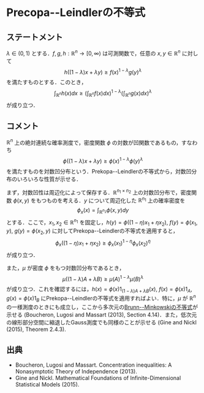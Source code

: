 # Precopa--Leindlerの不等式

## ステートメント

$\lambda \in (0, 1)$ とする．$f, g, h: \mathbb{R}^n \to [0, \infty)$ は可測関数で，任意の $x, y \in \mathbb{R}^n$ に対して
$$
h((1 - \lambda) x + \lambda y) \geq f(x)^{1 - \lambda} g(y)^{\lambda}
$$
を満たすものとする．このとき，
$$
\int_{\mathbb{R}^n} h(x) d x \geq
\left( \int_{\mathbb{R}^n} f(x) d x \right)^{1 - \lambda}
\left( \int_{\mathbb{R}^n} g(x) d x \right)^{\lambda}
$$
が成り立つ．


## コメント

$\mathbb{R}^n$ 上の絶対連続な確率測度で，密度関数 $\phi$ の対数が凹関数であるもの，すなわち
$$
\phi((1 - \lambda)x + \lambda y) \geq \phi(x)^{1 - \lambda}\phi(y)^{\lambda}
$$
を満たすものを対数凹分布という．Prekopa--Leindlerの不等式から，対数凹分布のいろいろな性質が示せる．

まず，対数凹性は周辺化によって保存する．$\mathbb{R}^{n_1 \times n_2}$ 上の対数凹分布で，密度関数 $\phi(x, y)$ をもつものを考える．$y$ について周辺化した $\mathbb{R}^{n_1}$ 上の確率密度を
$$
\phi_{x}(x) = \int_{\mathbb{R}^{n_2}} \phi(x, y) d y
$$
とする．ここで，$x_1, x_2 \in \mathbb{R}^{n_1}$ を固定し，$h(y) = \phi((1 - \eta)x_1 + \eta x_2)$, $f(y) = \phi(x_1, y)$, $g(y) = \phi(x_2, y)$ に対してPrekopa--Leindlerの不等式を適用すると，
$$
\phi_x((1 - \eta)x_1 + \eta x_2) \geq \phi_x(x_1)^{1 - \eta} \phi_x(x_2)^\eta
$$
が成り立つ．

また，$\mu$ が密度 $\phi$ をもつ対数凹分布であるとき，
$$
\mu((1 - \lambda) A + \lambda B) \geq \mu(A)^{1 - \lambda} \mu(B)^{\lambda}
$$
が成り立つ．これを確認するには，$h(x) = \phi(x) 1_{(1 - \lambda) A + \lambda B}(x)$, $f(x) = \phi(x) 1_{A}$, $g(x) = \phi(x) 1_{B}$ にPrekopa--Leindlerの不等式を適用すればよい．特に，$\mu$ が $\mathbb{R}^n$ の一様測度のときにも成立し，ここから多次元の[Brunn--Minkowskiの不等式](brunn_minkowski.md)が示せる (Boucheron, Lugosi and Massart (2013), Section 4.14)．また，低次元の線形部分空間に縮退したGauss測度でも同様のことが示せる (Gine and Nickl (2015), Theorem 2.4.3).

## 出典

- Boucheron, Lugosi and Massart. Concentration inequalities: A Nonasymptotic Theory of Independence (2013).
- Gine and Nickl. Mathematical Foundations of Infinite-Dimensional Statistical Models (2015).
